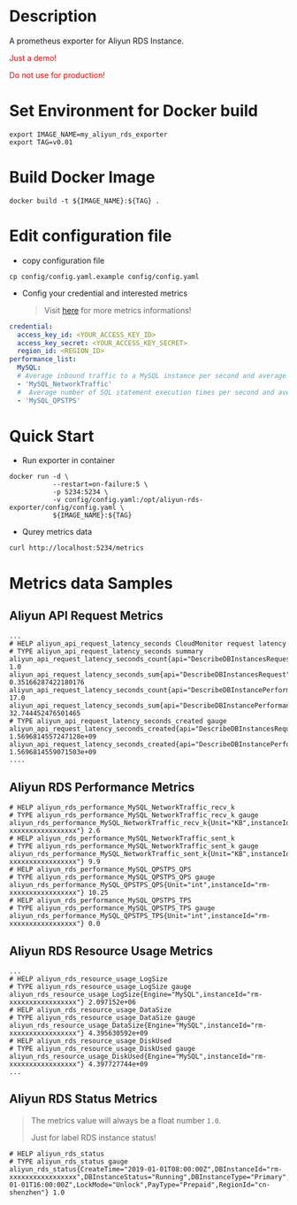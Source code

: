 # Description

A prometheus exporter for Aliyun RDS Instance.

<font color='red'>Just a demo!</font>

<font color='red'>Do not use for production!</font>

# Set Environment for Docker build 

```shell
export IMAGE_NAME=my_aliyun_rds_exporter
export TAG=v0.01
```

# Build Docker Image

```shell
docker build -t ${IMAGE_NAME}:${TAG} .
```

# Edit configuration file

- copy configuration file

```shell
cp config/config.yaml.example config/config.yaml
```

- Config your credential and interested metrics

  > Visit [here](https://www.alibabacloud.com/help/doc-detail/26316.htm?spm=a2c63.p38356.b99.764.1d5b6457y4HDHR) for more metrics informations!

```yaml
credential:
  access_key_id: <YOUR_ACCESS_KEY_ID>
  access_key_secret: <YOUR_ACCESS_KEY_SECRET>
  region_id: <REGION_ID>
performance_list:
  MySQL:
  # Average inbound traffic to a MySQL instance per second and average outbound traffic from a MySQL instance per second. Unit: KB. 
  - 'MySQL_NetworkTraffic'
  #  Average number of SQL statement execution times per second and average number of transactions per second 
  - 'MySQL_QPSTPS'
```

# Quick Start

- Run exporter in container

```shell
docker run -d \
           --restart=on-failure:5 \
           -p 5234:5234 \
           -v config/config.yaml:/opt/aliyun-rds-exporter/config/config.yaml \
           ${IMAGE_NAME}:${TAG}
```

- Qurey metrics data

```shell
curl http://localhost:5234/metrics
```

# Metrics data Samples

## Aliyun API Request Metrics

```shell
...
# HELP aliyun_api_request_latency_seconds CloudMonitor request latency
# TYPE aliyun_api_request_latency_seconds summary
aliyun_api_request_latency_seconds_count{api="DescribeDBInstancesRequest"} 1.0
aliyun_api_request_latency_seconds_sum{api="DescribeDBInstancesRequest"} 0.35166287422180176
aliyun_api_request_latency_seconds_count{api="DescribeDBInstancePerformanceRequest"} 17.0
aliyun_api_request_latency_seconds_sum{api="DescribeDBInstancePerformanceRequest"} 32.744452476501465
# TYPE aliyun_api_request_latency_seconds_created gauge
aliyun_api_request_latency_seconds_created{api="DescribeDBInstancesRequest"} 1.5696814557247128e+09
aliyun_api_request_latency_seconds_created{api="DescribeDBInstancePerformanceRequest"} 1.5696814559071503e+09
....
```

## Aliyun RDS Performance Metrics

```shell
# HELP aliyun_rds_performance_MySQL_NetworkTraffic_recv_k
# TYPE aliyun_rds_performance_MySQL_NetworkTraffic_recv_k gauge
aliyun_rds_performance_MySQL_NetworkTraffic_recv_k{Unit="KB",instanceId="rm-xxxxxxxxxxxxxxxxx"} 2.6
# HELP aliyun_rds_performance_MySQL_NetworkTraffic_sent_k
# TYPE aliyun_rds_performance_MySQL_NetworkTraffic_sent_k gauge
aliyun_rds_performance_MySQL_NetworkTraffic_sent_k{Unit="KB",instanceId="rm-xxxxxxxxxxxxxxxxx"} 9.9
# HELP aliyun_rds_performance_MySQL_QPSTPS_QPS
# TYPE aliyun_rds_performance_MySQL_QPSTPS_QPS gauge
aliyun_rds_performance_MySQL_QPSTPS_QPS{Unit="int",instanceId="rm-xxxxxxxxxxxxxxxxx"} 10.25
# HELP aliyun_rds_performance_MySQL_QPSTPS_TPS
# TYPE aliyun_rds_performance_MySQL_QPSTPS_TPS gauge
aliyun_rds_performance_MySQL_QPSTPS_TPS{Unit="int",instanceId="rm-xxxxxxxxxxxxxxxxx"} 0.0
```

## Aliyun RDS Resource Usage Metrics

```shell
...
# HELP aliyun_rds_resource_usage_LogSize
# TYPE aliyun_rds_resource_usage_LogSize gauge
aliyun_rds_resource_usage_LogSize{Engine="MySQL",instanceId="rm-xxxxxxxxxxxxxxxxx"} 2.097152e+06
# HELP aliyun_rds_resource_usage_DataSize
# TYPE aliyun_rds_resource_usage_DataSize gauge
aliyun_rds_resource_usage_DataSize{Engine="MySQL",instanceId="rm-xxxxxxxxxxxxxxxxx"} 4.395630592e+09
# HELP aliyun_rds_resource_usage_DiskUsed
# TYPE aliyun_rds_resource_usage_DiskUsed gauge
aliyun_rds_resource_usage_DiskUsed{Engine="MySQL",instanceId="rm-xxxxxxxxxxxxxxxxx"} 4.397727744e+09
...
```

## Aliyun RDS Status Metrics

> The metrics value will always be a float number `1.0`.
>
> Just for label RDS instance status!

```shell
# HELP aliyun_rds_status 
# TYPE aliyun_rds_status gauge
aliyun_rds_status{CreateTime="2019-01-01T08:00:00Z",DBInstanceId="rm-xxxxxxxxxxxxxxxxx",DBInstanceStatus="Running",DBInstanceType="Primary",Engine="MySQL",EngineVersion="5.7",ExpireTime="2020-01-01T16:00:00Z",LockMode="Unlock",PayType="Prepaid",RegionId="cn-shenzhen"} 1.0
```
